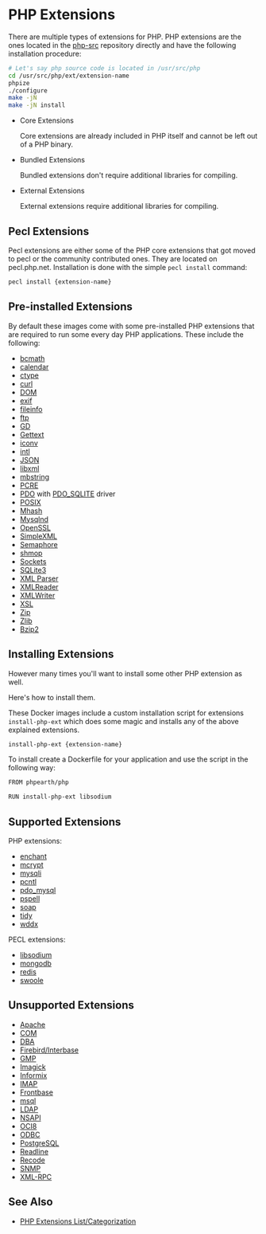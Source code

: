 # PHP Extensions

There are multiple types of extensions for PHP. PHP extensions are the ones
located in the [php-src](https://github.com/php/php-src) repository directly and
have the following installation procedure:

```bash
# Let's say php source code is located in /usr/src/php
cd /usr/src/php/ext/extension-name
phpize
./configure
make -jN
make -jN install
```

* Core Extensions

  Core extensions are already included in PHP itself and cannot be left out of a
  PHP binary.

* Bundled Extensions

  Bundled extensions don't require additional libraries for compiling.

* External Extensions

  External extensions require additional libraries for compiling.

## Pecl Extensions

Pecl extensions are either some of the PHP core extensions that got moved to pecl
or the community contributed ones. They are located on pecl.php.net. Installation
is done with the simple `pecl install` command:

```bash
pecl install {extension-name}
```

## Pre-installed Extensions

By default these images come with some pre-installed PHP extensions that are
required to run some every day PHP applications. These include the following:

* [bcmath](http://php.net/manual/en/book.bc.php)
* [calendar](http://php.net/manual/en/book.calendar.php)
* [ctype](http://php.net/manual/en/book.ctype.php)
* [curl](http://php.net/manual/en/book.curl.php)
* [DOM](http://php.net/manual/en/book.dom.php)
* [exif](http://php.net/manual/en/book.exif.php)
* [fileinfo](http://php.net/manual/en/book.fileinfo.php)
* [ftp](http://php.net/manual/en/book.ftp.php)
* [GD](http://php.net/manual/en/book.image.php)
* [Gettext](http://php.net/manual/en/book.gettext.php)
* [iconv](http://php.net/manual/en/book.iconv.php)
* [intl](http://php.net/manual/en/book.intl.php)
* [JSON](http://php.net/manual/en/book.json.php)
* [libxml](http://php.net/manual/en/book.libxml.php)
* [mbstring](http://php.net/manual/en/book.mbstring.php)
* [PCRE](http://php.net/manual/en/book.pcre.php)
* [PDO](http://php.net/manual/en/book.pdo.php) with [PDO_SQLITE](http://php.net/manual/en/ref.pdo-sqlite.php) driver
* [POSIX](http://php.net/manual/en/book.posix.php)
* [Mhash](http://php.net/manual/en/book.mhash.php)
* [Mysqlnd](http://php.net/manual/en/book.mysqlnd.php)
* [OpenSSL](http://php.net/manual/en/book.openssl.php)
* [SimpleXML](http://php.net/manual/en/book.simplexml.php)
* [Semaphore](http://php.net/manual/en/book.sem.php)
* [shmop](http://php.net/manual/en/book.shmop.php)
* [Sockets](http://php.net/manual/en/book.sockets.php)
* [SQLite3](http://php.net/manual/en/book.sqlite3.php)
* [XML Parser](http://php.net/manual/en/book.xml.php)
* [XMLReader](http://php.net/manual/en/book.xmlreader.php)
* [XMLWriter](http://php.net/manual/en/book.xmlwriter.php)
* [XSL](http://php.net/manual/en/book.xsl.php)
* [Zip](http://php.net/manual/en/book.zip.php)
* [Zlib](http://php.net/manual/en/book.zlib.php)
* [Bzip2](http://php.net/manual/en/book.bzip2.php)

## Installing Extensions

However many times you'll want to install some other PHP extension as well.

Here's how to install them.

These Docker images include a custom installation script for extensions
`install-php-ext` which does some magic and installs any of the above explained
extensions.

```bash
install-php-ext {extension-name}
```

To install create a Dockerfile for your application and use the script in the following way:

```bash
FROM phpearth/php

RUN install-php-ext libsodium
```

## Supported Extensions

PHP extensions:

* [enchant](http://php.net/manual/en/book.enchant.php)
* [mcrypt](http://php.net/manual/en/book.mcrypt.php)
* [mysqli](http://php.net/manual/en/book.mysqli.php)
* [pcntl](http://php.net/manual/en/book.pcntl.php)
* [pdo_mysql](http://php.net/manual/en/ref.pdo-mysql.php)
* [pspell](http://php.net/manual/en/book.pspell.php)
* [soap](http://php.net/manual/en/extensions.php)
* [tidy](http://php.net/manual/en/book.tidy.php)
* [wddx](http://php.net/manual/en/book.wddx.php)

PECL extensions:

* [libsodium](https://github.com/jedisct1/libsodium-php)
* [mongodb](http://docs.php.net/manual/en/set.mongodb.php)
* [redis](https://github.com/phpredis/phpredis/)
* [swoole](https://github.com/swoole/swoole-src)

## Unsupported Extensions

* [Apache](http://php.net/manual/en/book.apache.php)
* [COM](http://php.net/manual/en/book.com.php)
* [DBA](http://php.net/manual/en/book.dba.php)
* [Firebird/Interbase](http://php.net/manual/en/book.ibase.php)
* [GMP](http://php.net/manual/en/book.gmp.php)
* [Imagick](http://php.net/manual/en/book.imagick.php)
* [Informix](http://php.net/manual/en/book.ifx.php)
* [IMAP](http://php.net/manual/en/book.imap.php)
* [Frontbase](http://php.net/manual/en/book.fbsql.php)
* [msql](http://php.net/manual/en/book.msql.php)
* [LDAP](http://php.net/manual/en/book.ldap.php)
* [NSAPI](http://php.net/manual/en/book.nsapi.php)
* [OCI8](http://php.net/manual/en/book.oci8.php)
* [ODBC](http://php.net/manual/en/book.uodbc.php)
* [PostgreSQL](http://php.net/manual/en/book.pgsql.php)
* [Readline](http://php.net/manual/en/book.readline.php)
* [Recode](http://php.net/manual/en/book.recode.php)
* [SNMP](http://php.net/manual/en/book.snmp.php)
* [XML-RPC](http://php.net/manual/en/book.xmlrpc.php)

## See Also

* [PHP Extensions List/Categorization](http://php.net/manual/en/extensions.php)
